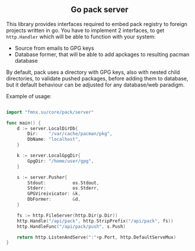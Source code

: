 <h2 align="center">Go pack server</h2>

This library provides interfaces required to embed pack registry to foreign projects written in go. You have to implement 2 interfaces, to get `http.Handler` which will be able to function with your system:

- Source from emails to GPG keys
- Database former, that will be able to add apckages to resulting pacman database

By default, pack uses a directory with GPG keys, also with nested child directories, to validate pushed packages, before adding them to database, but it default behaviour can be adjusted for any database/web paradigm.

Example of usage:

```go

import "fmnx.su/core/pack/server"

func main() {
	d := server.LocalDirDb{
		Dir:    "/var/cache/pacman/pkg",
		DbName: "localhost",
	}

	k := server.LocalGpgDir{
		GpgDir: "/home/user/gpg",
	}

	s := server.Pusher{
		Stdout:          os.Stdout,
		Stderr:          os.Stderr,
		GPGVireivicator: &k,
		DbFormer:        &d,
	}

	fs := http.FileServer(http.Dir(p.Dir))
	http.Handle("/api/pack", http.StripPrefix("/api/pack", fs))
	http.HandleFunc("/api/pack/push", s.Push)

	return http.ListenAndServe(":"+p.Port, http.DefaultServeMux)
}

```
